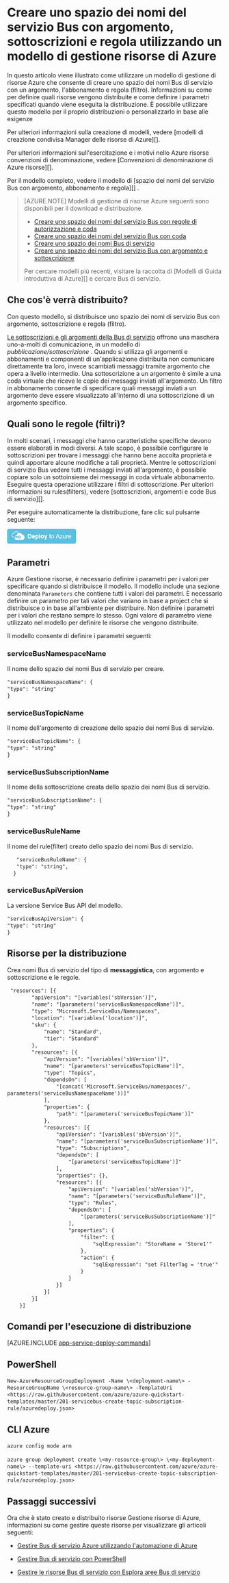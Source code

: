 <properties
    pageTitle="Creare uno spazio dei nomi del servizio Bus con argomento abbonamento e regole utilizzando un modello di gestione di risorse Azure | Microsoft Azure"
    description="Creare uno spazio dei nomi del servizio Bus con argomento, sottoscrizioni e regola utilizzando il modello di gestione risorse di Azure"
    services="service-bus"
    documentationCenter=".net"
    authors="ShubhaVijayasarathy"
    manager="timlt"
    editor=""/>

<tags
    ms.service="service-bus"
    ms.devlang="tbd"
    ms.topic="article"
    ms.tgt_pltfrm="dotnet"
    ms.workload="na"
    ms.date="10/25/2016"
    ms.author="ShubhaVijayasarathy"/>

# <a name="create-a-service-bus-namespace-with-topic-subscription-and-rule-using-an-azure-resource-manager-template"></a>Creare uno spazio dei nomi del servizio Bus con argomento, sottoscrizioni e regola utilizzando un modello di gestione risorse di Azure

In questo articolo viene illustrato come utilizzare un modello di gestione di risorse Azure che consente di creare uno spazio dei nomi Bus di servizio con un argomento, l'abbonamento e regola (filtro). Informazioni su come per definire quali risorse vengono distribuite e come definire i parametri specificati quando viene eseguita la distribuzione. È possibile utilizzare questo modello per il proprio distribuzioni o personalizzarlo in base alle esigenze

Per ulteriori informazioni sulla creazione di modelli, vedere [modelli di creazione condivisa Manager delle risorse di Azure][].

Per ulteriori informazioni sull'esercitazione e i motivi nello Azure risorse convenzioni di denominazione, vedere [Convenzioni di denominazione di Azure risorse][].

Per il modello completo, vedere il modello di [spazio dei nomi del servizio Bus con argomento, abbonamento e regola][] .

>[AZURE.NOTE] Modelli di gestione di risorse Azure seguenti sono disponibili per il download e distribuzione.
>
>-    [Creare uno spazio dei nomi del servizio Bus con regole di autorizzazione e coda](service-bus-resource-manager-namespace-auth-rule.md)
>-    [Creare uno spazio dei nomi del servizio Bus con coda](service-bus-resource-manager-namespace-queue.md)
>-    [Creare uno spazio dei nomi Bus di servizio](service-bus-resource-manager-namespace.md)
>-    [Creare uno spazio dei nomi del servizio Bus con argomento e sottoscrizione](service-bus-resource-manager-namespace-topic.md)
>
>Per cercare modelli più recenti, visitare la raccolta di [Modelli di Guida introduttiva di Azure][] e cercare Bus di servizio.

## <a name="what-will-you-deploy"></a>Che cos'è verrà distribuito?

Con questo modello, si distribuisce uno spazio dei nomi di servizio Bus con argomento, sottoscrizione e regola (filtro).

[Le sottoscrizioni e gli argomenti della Bus di servizio](service-bus-queues-topics-subscriptions.md#topics-and-subscriptions) offrono una maschera uno-a-molti di comunicazione, in un modello di *pubblicazione/sottoscrizione* . Quando si utilizza gli argomenti e abbonamenti e componenti di un'applicazione distribuita non comunicare direttamente tra loro, invece scambiati messaggi tramite argomento che opera a livello intermedio. Una sottoscrizione a un argomento è simile a una coda virtuale che riceve le copie dei messaggi inviati all'argomento. Un filtro in abbonamento consente di specificare quali messaggi inviati a un argomento deve essere visualizzato all'interno di una sottoscrizione di un argomento specifico.

## <a name="what-are-rules-filters"></a>Quali sono le regole (filtri)?

In molti scenari, i messaggi che hanno caratteristiche specifiche devono essere elaborati in modi diversi. A tale scopo, è possibile configurare le sottoscrizioni per trovare i messaggi che hanno bene accolta proprietà e quindi apportare alcune modifiche a tali proprietà. Mentre le sottoscrizioni di servizio Bus vedere tutti i messaggi inviati all'argomento, è possibile copiare solo un sottoinsieme dei messaggi in coda virtuale abbonamento. Eseguire questa operazione utilizzare i filtri di sottoscrizione. Per ulteriori informazioni su rules(filters), vedere [sottoscrizioni, argomenti e code Bus di servizio][].

Per eseguire automaticamente la distribuzione, fare clic sul pulsante seguente:

[![Distribuire Azure](./media/service-bus-resource-manager-namespace-topic/deploybutton.png)](https://portal.azure.com/#create/Microsoft.Template/uri/https%3A%2F%2Fraw.githubusercontent.com%2FAzure%2Fazure-quickstart-templates%2Fmaster%2F201-servicebus-create-topic-subscription-rule%2Fazuredeploy.json)

## <a name="parameters"></a>Parametri

Azure Gestione risorse, è necessario definire i parametri per i valori per specificare quando si distribuisce il modello. Il modello include una sezione denominata `Parameters` che contiene tutti i valori dei parametri. È necessario definire un parametro per tali valori che variano in base a project che si distribuisce o in base all'ambiente per distribuire. Non definire i parametri per i valori che restano sempre lo stesso. Ogni valore di parametro viene utilizzato nel modello per definire le risorse che vengono distribuite.

Il modello consente di definire i parametri seguenti:

### <a name="servicebusnamespacename"></a>serviceBusNamespaceName

Il nome dello spazio dei nomi Bus di servizio per creare.

```
"serviceBusNamespaceName": {
"type": "string"
}
```

### <a name="servicebustopicname"></a>serviceBusTopicName

Il nome dell'argomento di creazione dello spazio dei nomi Bus di servizio.

```
"serviceBusTopicName": {
"type": "string"
}
```

### <a name="servicebussubscriptionname"></a>serviceBusSubscriptionName

Il nome della sottoscrizione creata dello spazio dei nomi Bus di servizio.

```
"serviceBusSubscriptionName": {
"type": "string"
}
```
### <a name="servicebusrulename"></a>serviceBusRuleName

Il nome del rule(filter) creato dello spazio dei nomi Bus di servizio.

```
   "serviceBusRuleName": {
   "type": "string",
  }
```
### <a name="servicebusapiversion"></a>serviceBusApiVersion

La versione Service Bus API del modello.

```
"serviceBusApiVersion": {
"type": "string"
}
```
## <a name="resources-to-deploy"></a>Risorse per la distribuzione

Crea nomi Bus di servizio del tipo di **messaggistica**, con argomento e sottoscrizione e le regole.

```
 "resources": [{
        "apiVersion": "[variables('sbVersion')]",
        "name": "[parameters('serviceBusNamespaceName')]",
        "type": "Microsoft.ServiceBus/Namespaces",
        "location": "[variables('location')]",
        "sku": {
            "name": "Standard",
            "tier": "Standard"
        },
        "resources": [{
            "apiVersion": "[variables('sbVersion')]",
            "name": "[parameters('serviceBusTopicName')]",
            "type": "Topics",
            "dependsOn": [
                "[concat('Microsoft.ServiceBus/namespaces/', parameters('serviceBusNamespaceName'))]"
            ],
            "properties": {
                "path": "[parameters('serviceBusTopicName')]"
            },
            "resources": [{
                "apiVersion": "[variables('sbVersion')]",
                "name": "[parameters('serviceBusSubscriptionName')]",
                "type": "Subscriptions",
                "dependsOn": [
                    "[parameters('serviceBusTopicName')]"
                ],
                "properties": {},
                "resources": [{
                    "apiVersion": "[variables('sbVersion')]",
                    "name": "[parameters('serviceBusRuleName')]",
                    "type": "Rules",
                    "dependsOn": [
                        "[parameters('serviceBusSubscriptionName')]"
                    ],
                    "properties": {
                        "filter": {
                            "sqlExpression": "StoreName = 'Store1'"
                        },
                        "action": {
                            "sqlExpression": "set FilterTag = 'true'"
                        }
                    }
                }]
            }]
        }]
    }]
```

## <a name="commands-to-run-deployment"></a>Comandi per l'esecuzione di distribuzione

[AZURE.INCLUDE [app-service-deploy-commands](../../includes/app-service-deploy-commands.md)]

## <a name="powershell"></a>PowerShell

```
New-AzureResourceGroupDeployment -Name \<deployment-name\> -ResourceGroupName \<resource-group-name\> -TemplateUri <https://raw.githubusercontent.com/azure/azure-quickstart-templates/master/201-servicebus-create-topic-subscription-rule/azuredeploy.json>
```

## <a name="azure-cli"></a>CLI Azure

```
azure config mode arm

azure group deployment create \<my-resource-group\> \<my-deployment-name\> --template-uri <https://raw.githubusercontent.com/azure/azure-quickstart-templates/master/201-servicebus-create-topic-subscription-rule/azuredeploy.json>
```

## <a name="next-steps"></a>Passaggi successivi

Ora che è stato creato e distribuito risorse Gestione risorse di Azure, informazioni su come gestire queste risorse per visualizzare gli articoli seguenti:

- [Gestire Bus di servizio Azure utilizzando l'automazione di Azure](service-bus-automation-manage.md)
- [Gestire Bus di servizio con PowerShell](service-bus-powershell-how-to-provision.md)
- [Gestire le risorse Bus di servizio con Esplora aree Bus di servizio](https://code.msdn.microsoft.com/Service-Bus-Explorer-f2abca5a)


  [Creazione di modelli di Manager delle risorse di Azure]: ../resource-group-authoring-templates.md
  [Guida introduttiva di Azure modelli]: https://azure.microsoft.com/documentation/templates/?term=service+bus
  [Learn more about Service Bus topics and subscriptions]: service-bus-queues-topics-subscriptions.md
  [Using Azure PowerShell with Azure Resource Manager]: ../powershell-azure-resource-manager.md
  [Using the Azure CLI for Mac, Linux, and Windows with Azure Resource Management]: ../xplat-cli-azure-resource-manager.md
  [Azure risorse convenzioni di denominazione]: https://azure.microsoft.com/en-us/documentation/articles/guidance-naming-conventions/
  [Spazio dei nomi del servizio Bus con argomento, sottoscrizione e regola]: https://github.com/Azure/azure-quickstart-templates/blob/master/201-servicebus-create-topic-subscription-rule/
  [Abbonamenti, argomenti e code Bus di servizio]:service-bus-queues-topics-subscriptions.md
  

